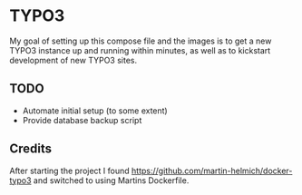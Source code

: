# TYPO3

My goal of setting up this compose file and the images is to get a new TYPO3
instance up and running within minutes, as well as to kickstart development
of new TYPO3 sites.

## TODO

* Automate initial setup (to some extent)
* Provide database backup script

## Credits

After starting the project I found https://github.com/martin-helmich/docker-typo3 and 
switched to using Martins Dockerfile.
